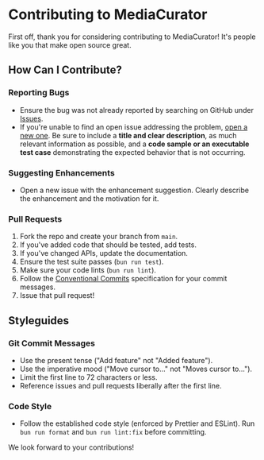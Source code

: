 # Contributing to MediaCurator

First off, thank you for considering contributing to MediaCurator! It's people like you that make open source great.

## How Can I Contribute?

### Reporting Bugs

- Ensure the bug was not already reported by searching on GitHub under [Issues](https://github.com/sylphlab/MediaCurator/issues).
- If you're unable to find an open issue addressing the problem, [open a new one](https://github.com/sylphlab/MediaCurator/issues/new). Be sure to include a **title and clear description**, as much relevant information as possible, and a **code sample or an executable test case** demonstrating the expected behavior that is not occurring.

### Suggesting Enhancements

- Open a new issue with the enhancement suggestion. Clearly describe the enhancement and the motivation for it.

### Pull Requests

1.  Fork the repo and create your branch from `main`.
2.  If you've added code that should be tested, add tests.
3.  If you've changed APIs, update the documentation.
4.  Ensure the test suite passes (`bun run test`).
5.  Make sure your code lints (`bun run lint`).
6.  Follow the [Conventional Commits](https://www.conventionalcommits.org/en/v1.0.0/) specification for your commit messages.
7.  Issue that pull request!

## Styleguides

### Git Commit Messages

- Use the present tense ("Add feature" not "Added feature").
- Use the imperative mood ("Move cursor to..." not "Moves cursor to...").
- Limit the first line to 72 characters or less.
- Reference issues and pull requests liberally after the first line.

### Code Style

- Follow the established code style (enforced by Prettier and ESLint). Run `bun run format` and `bun run lint:fix` before committing.

We look forward to your contributions!
